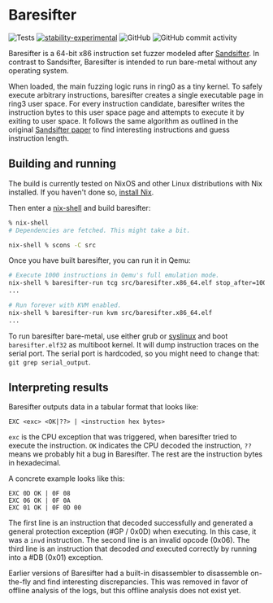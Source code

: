# Baresifter

![Tests](https://github.com/blitz/baresifter/actions/workflows/test.yml/badge.svg)
[![stability-experimental](https://img.shields.io/badge/stability-experimental-orange.svg)](https://github.com/emersion/stability-badges#experimental)
![GitHub](https://img.shields.io/github/license/blitz/baresifter.svg)
![GitHub commit activity](https://img.shields.io/github/commit-activity/m/blitz/baresifter)

Baresifter is a 64-bit x86 instruction set fuzzer modeled
after [Sandsifter](https://github.com/xoreaxeaxeax/sandsifter). In contrast to
Sandsifter, Baresifter is intended to run bare-metal without any operating
system.

When loaded, the main fuzzing logic runs in ring0 as a tiny kernel. To safely
execute arbitrary instructions, baresifter creates a single executable page in
ring3 user space. For every instruction candidate, baresifter writes the
instruction bytes to this user space page and attempts to execute it by exiting
to user space. It follows the same algorithm as outlined in the original
[Sandsifter paper](https://github.com/xoreaxeaxeax/sandsifter/blob/master/references/domas_breaking_the_x86_isa_wp.pdf) to find interesting instructions and guess instruction length.

## Building and running

The build is currently tested on NixOS and other Linux distributions
with Nix installed. If you haven't done so, [install
Nix](https://nixos.org/download.html).

Then enter a
[nix-shell](https://nixos.org/guides/nix-pills/developing-with-nix-shell.html)
and build baresifter:

```sh
% nix-shell
# Dependencies are fetched. This might take a bit.

nix-shell % scons -C src
```

Once you have built baresifter, you can run it in Qemu:

```sh
# Execute 1000 instructions in Qemu's full emulation mode.
nix-shell % baresifter-run tcg src/baresifter.x86_64.elf stop_after=1000
...

# Run forever with KVM enabled.
nix-shell % baresifter-run kvm src/baresifter.x86_64.elf
...
```

To run baresifter bare-metal, use either grub or
[syslinux](https://www.syslinux.org/wiki/index.php?title=Mboot.c32) and boot
`baresifter.elf32` as multiboot kernel. It will dump instruction traces on the
serial port. The serial port is hardcoded, so you might need to change that:
`git grep serial_output`.

## Interpreting results

Baresifter outputs data in a tabular format that looks like:

```
EXC <exc> <OK|??> | <instruction hex bytes>
```

`exc` is the CPU exception that was triggered, when baresifter tried
to execute the instruction. `OK` indicates the CPU decoded the
instruction, `??` means we probably hit a bug in Baresifter. The rest
are the instruction bytes in hexadecimal.

A concrete example looks like this:

```
EXC 0D OK | 0F 08
EXC 06 OK | 0F 0A
EXC 01 OK | 0F 0D 00
```

The first line is an instruction that decoded successfully and
generated a general protection exception (#GP / 0x0D) when
executing. In this case, it was a `invd` instruction. The second line
is an invalid opcode (0x06). The third line is an instruction that
decoded _and_ executed correctly by running into a #DB (0x01)
exception.

Earlier versions of Baresifter had a built-in disassembler to
disassemble on-the-fly and find interesting discrepancies. This was
removed in favor of offline analysis of the logs, but this offline
analysis does not exist yet.
